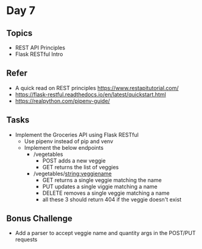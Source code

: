 # Day 7

## Topics

  - REST API Principles
  - Flask RESTful Intro

## Refer

  - A quick read on REST principles https://www.restapitutorial.com/
  - https://flask-restful.readthedocs.io/en/latest/quickstart.html
  - https://realpython.com/pipenv-guide/

## Tasks

  - Implement the Groceries API using Flask RESTful
    - Use pipenv instead of pip and venv
    - Implement the below endpoints
        - /vegetables
            - POST adds a new veggie
            - GET returns the list of veggies
        - /vegetables/<string:veggiename>
            - GET returns a single veggie matching the name
            - PUT updates a single viggie matching a name
            - DELETE removes a single veggie matching a name
            - all these 3 should return 404 if the veggie doesn't exist

## Bonus Challenge

  - Add a parser to accept veggie name and quantity args in the POST/PUT requests
